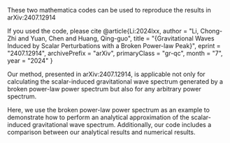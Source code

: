 These two mathematica codes can be used to reproduce the results in arXiv:2407.12914

If you used the code, please cite
@article{Li:2024lxx,
    author = "Li, Chong-Zhi and Yuan, Chen and Huang, Qing-guo",
    title = "{Gravitational Waves Induced by Scalar Perturbations with a Broken Power-law Peak}",
    eprint = "2407.12914",
    archivePrefix = "arXiv",
    primaryClass = "gr-qc",
    month = "7",
    year = "2024"
}

Our method, presented in arXiv:2407.12914, is applicable not only for calculating the scalar-induced gravitational wave spectrum generated by a broken power-law power spectrum but also for any arbitrary power spectrum.

Here, we use the broken power-law power spectrum as an example to demonstrate how to perform an analytical approximation of the scalar-induced gravitational wave spectrum. Additionally, our code includes a comparison between our analytical results and numerical results.
